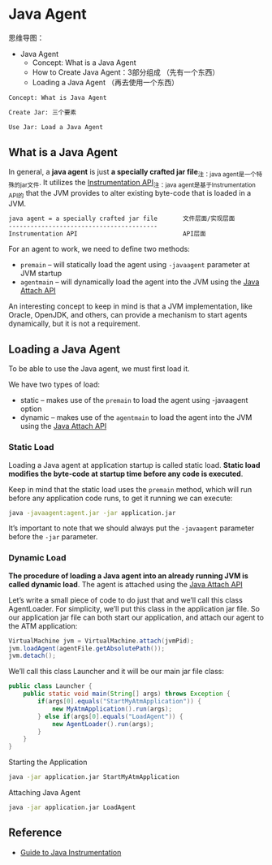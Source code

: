 # Java Agent

思维导图：

- Java Agent
  - Concept: What is a Java Agent
  - How to Create Java Agent：3部分组成 （先有一个东西）
  - Loading a Java Agent （再去使用一个东西）

```txt
Concept: What is Java Agent

Create Jar: 三个要素

Use Jar: Load a Java Agent
```

## What is a Java Agent

In general, a **java agent** is just **a specially crafted jar file**<sub>注：java agent是一个特殊的jar文件</sub>. It utilizes the [Instrumentation API](API/Java_Instrumentation_API)<sub>注：java agent是基于Instrumentation API的</sub> that the JVM provides to alter existing byte-code that is loaded in a JVM.

```txt
java agent = a specially crafted jar file       文件层面/实现层面
-----------------------------------------
Instrumentation API                             API层面
```

For an agent to work, we need to define two methods:

- `premain` – will statically load the agent using `-javaagent` parameter at JVM startup
- `agentmain` – will dynamically load the agent into the JVM using the [Java Attach API](API/Java_Attach_API)

An interesting concept to keep in mind is that a JVM implementation, like Oracle, OpenJDK, and others, can provide a mechanism to start agents dynamically, but it is not a requirement.

## Loading a Java Agent

To be able to use the Java agent, we must first load it.

We have two types of load:

- static – makes use of the `premain` to load the agent using -javaagent option
- dynamic – makes use of the `agentmain` to load the agent into the JVM using the [Java Attach API](API/Java_Attach_API)

### Static Load

Loading a Java agent at application startup is called static load. **Static load modifies the byte-code at startup time before any code is executed**.

Keep in mind that the static load uses the `premain` method, which will run before any application code runs, to get it running we can execute:

```bash
java -javaagent:agent.jar -jar application.jar
```

It’s important to note that we should always put the `-javaagent` parameter before the `-jar` parameter.

### Dynamic Load

**The procedure of loading a Java agent into an already running JVM is called dynamic load**. The agent is attached using the [Java Attach API](API/Java_Attach_API)

Let’s write a small piece of code to do just that and we’ll call this class AgentLoader. For simplicity, we’ll put this class in the application jar file. So our application jar file can both start our application, and attach our agent to the ATM application:

```java
VirtualMachine jvm = VirtualMachine.attach(jvmPid);
jvm.loadAgent(agentFile.getAbsolutePath());
jvm.detach();
```

We’ll call this class Launcher and it will be our main jar file class:

```java
public class Launcher {
    public static void main(String[] args) throws Exception {
        if(args[0].equals("StartMyAtmApplication")) {
            new MyAtmApplication().run(args);
        } else if(args[0].equals("LoadAgent")) {
            new AgentLoader().run(args);
        }
    }
}
```

Starting the Application

```bash
java -jar application.jar StartMyAtmApplication
```

Attaching Java Agent

```bash
java -jar application.jar LoadAgent
```

## Reference

- [Guide to Java Instrumentation](https://www.baeldung.com/java-instrumentation)

